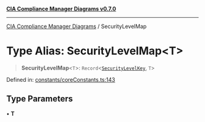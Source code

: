 [**CIA Compliance Manager Diagrams v0.7.0**](../README.md)

***

[CIA Compliance Manager Diagrams](../globals.md) / SecurityLevelMap

# Type Alias: SecurityLevelMap\<T\>

> **SecurityLevelMap**\<`T`\>: `Record`\<[`SecurityLevelKey`](SecurityLevelKey.md), `T`\>

Defined in: [constants/coreConstants.ts:143](https://github.com/Hack23/cia-compliance-manager/blob/a904e43458f81faf7066f9da9fc149cc9f6e236d/src/constants/coreConstants.ts#L143)

## Type Parameters

• **T**
